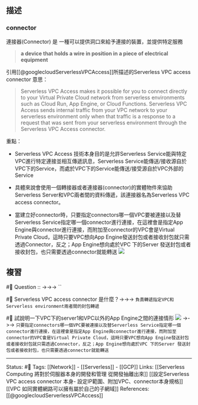 
## 描述

### connector
連接器(Connector) 是 一種可以提供洞口來給予連接的裝置，並提供特定服務
> **a device that holds a wire in position in a piece of electrical equipment**


引用[[@googlecloudServerlessVPCAccess]]所描述的Serverless VPC access connector 意思：
> Serverless VPC Access makes it possible for you to connect directly to your Virtual Private Cloud network from serverless environments such as Cloud Run, App Engine, or Cloud Functions.
> Serverless VPC Access sends internal traffic from your VPC network to your serverless environment only when that traffic is a response to a request that was sent from your serverless environment through the Serverless VPC Access connector.

重點：
- Serverless VPC Access 技術本身目的是允許Serverless Service能與特定VPC進行特定連接並相互傳遞訊息，Serverless Service能傳送/接收源自於VPC下的Service，而處於VPC下的Service能傳送/接受源自於VPC外部的Service


- 具體來說會使用一個轉接器或者連接器(connector)的實體物件來協助Serverless Server和VPC兩者間的資料傳遞，該連接器名為Serverless VPC access connector。

- 當建立好connector時，只要指定connectors哪一個VPC要被連接以及替Serverless Service指定哪一個connector進行連接，在這裡會是指定App Engine與connector進行連接，而附加至connector的VPC會是Virtual Private Cloud，這時只要VPC想向App Engine發送封包或者接收封包就只需透過Connector，反之；App Engine想向處於VPC 下的Server 發送封包或者接收封包，也只需要透過connector就能轉送
![](https://res.cloudinary.com/dqfxgtyoi/image/upload/v1653319253/blog/network/serverless/serverless-vpc-access-connector_myh7pz.png)

## 複習
#🧠 Question :: ->->-> ``

#🧠 Serverless VPC access connector 是什麼？->->-> `負責轉遞指定VPC和Serverless environment兩者間的封包轉遞`
<!--SR:!2022-05-27,3,250-->

#🧠 試說明一下VPC下的server1和VPC以外的App Engine之間的連接情形 ![](https://res.cloudinary.com/dqfxgtyoi/image/upload/v1653319253/blog/network/serverless/serverless-vpc-access-connector_myh7pz.png) ->->-> `只要指定connectors哪一個VPC要被連接以及替Serverless Service指定哪一個connector進行連接，在這裡會是指定App Engine與connector進行連接，而附加至connector的VPC會是Virtual Private Cloud，這時只要VPC想向App Engine發送封包或者接收封包就只需透過Connector，反之；App Engine想向處於VPC 下的Server 發送封包或者接收封包，也只需要透過connector就能轉送`

---
Status: #🌱 
Tags:
[[Network]] - [[Serverless]] - [[GCP]]
Links:
[[Serverless Computing 將對於伺服器本身的開發和管理 從開發抽離出來]]
[[設定Serverless VPC access connector 本身- 設定IP範圍、附加VPC、connector本身規格]]
[[VPC 如同實體網路可以擁有屬於自己的子網域]]
References:
[[@googlecloudServerlessVPCAccess]]